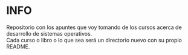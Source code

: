 # INFO

Repositorio con los apuntes que voy tomando de los cursos acerca
de desarrollo de sistemas operativos.  
Cada curso o libro o lo que sea será un directorio nuevo con su propio
README.
